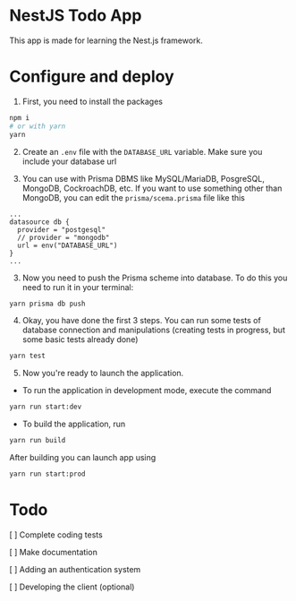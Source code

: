 # NestJS Todo App

This app is made for learning the Nest.js framework.

# Configure and deploy

1. First, you need to install the packages

```bash
npm i
# or with yarn
yarn
```

2. Create an `.env` file with the `DATABASE_URL` variable. Make sure you include your database url

3. You can use with Prisma DBMS like MySQL/MariaDB, PosgreSQL, MongoDB, CockroachDB, etc. If you want to use something other than MongoDB, you can edit the `prisma/scema.prisma` file like this

```prisma
...
datasource db {
  provider = "postgesql"
  // provider = "mongodb"
  url = env("DATABASE_URL")
}
...
```

3. Now you need to push the Prisma scheme into database. To do this you need to run it in your terminal:

```bash
yarn prisma db push
```

4. Okay, you have done the first 3 steps. You can run some tests of database connection and manipulations (creating tests in progress, but some basic tests already done)

```bash
yarn test
```

5. Now you're ready to launch the application.

- To run the application in development mode, execute the command

```bash
yarn run start:dev
```

- To build the application, run

```bash
yarn run build
```

After building you can launch app using

```bash
yarn run start:prod
```

# Todo

[ ] Complete coding tests

[ ] Make documentation

[ ] Adding an authentication system

[ ] Developing the client (optional)
